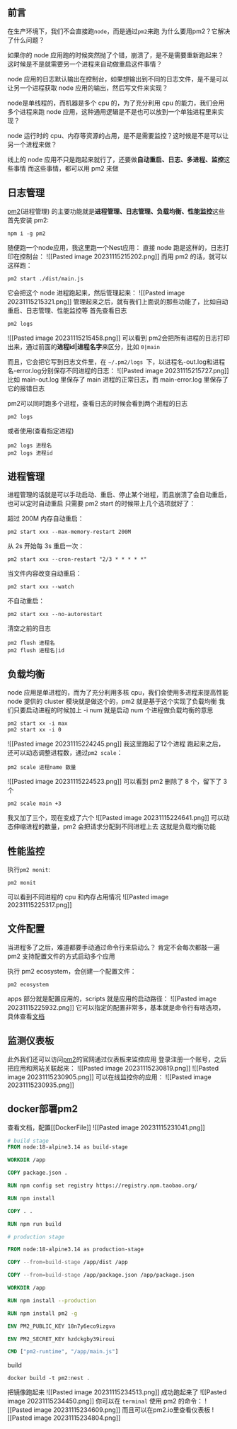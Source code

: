## 前言
在生产环境下，我们不会直接跑`node`，而是通过`pm2`来跑
为什么要用pm2？它解决了什么问题？

如果你的 node 应用跑的时候突然抛了个错，崩溃了，是不是需要重新跑起来？
这时候是不是就需要另一个进程来自动做重启这件事情？

node 应用的日志默认输出在控制台，如果想输出到不同的日志文件，是不是可以让另一个进程获取 node 应用的输出，然后写文件来实现？

node是单线程的，而机器是多个 cpu 的，为了充分利用 cpu 的能力，我们会用多个进程来跑 node 应用，这种通用逻辑是不是也可以放到一个单独进程里来实现？

node 运行时的 cpu、内存等资源的占用，是不是需要监控？这时候是不是可以让另一个进程来做？

线上的 node 应用不只是跑起来就行了，还要做**自动重启、日志、多进程、监控**这些事情
而这些事情，都可以用 pm2 来做

## 日志管理
[pm2](https://github.com/Unitech/pm2)(进程管理) 的主要功能就是**进程管理、日志管理、负载均衡、性能监控**这些
首先安装 pm2:
```shell
npm i -g pm2
```
随便跑一个node应用，我这里跑一个Nest应用：
直接 node 跑是这样的，日志打印在控制台：
![[Pasted image 20231115215202.png]]
而用 pm2 的话，就可以这样跑：
```shell
pm2 start ./dist/main.js
```
它会把这个 node 进程跑起来，然后管理起来：
![[Pasted image 20231115215321.png]]
管理起来之后，就有我们上面说的那些功能了，比如自动重启、日志管理、性能监控等
首先查看日志
```shel
pm2 logs
```
![[Pasted image 20231115215458.png]]
可以看到 pm2会把所有进程的日志打印出来，通过前面的**进程id|进程名字**来区分，比如 `0|main`

而且，它会把它写到日志文件里，在 `~/.pm2/logs `下，以进程名-out.log和进程名-error.log分别保存不同进程的日志：
![[Pasted image 20231115215727.png]]
比如 main-out.log 里保存了 main 进程的正常日志，而 main-error.log 里保存了它的报错日志

pm2可以同时跑多个进程，查看日志的时候会看到两个进程的日志
```shell
pm2 logs
```
或者使用(查看指定进程)
```shell
pm2 logs 进程名
pm2 logs 进程id
```
## 进程管理
进程管理的话就是可以手动启动、重启、停止某个进程，而且崩溃了会自动重启，也可以定时自动重启
只需要 pm2 start 的时候带上几个选项就好了：

超过 200M 内存自动重启：
```shell
pm2 start xxx --max-memory-restart 200M
```
从 2s 开始每 3s 重启一次：
```shell
pm2 start xxx --cron-restart "2/3 * * * * *"
```
当文件内容改变自动重启：
```shell
pm2 start xxx --watch
```
不自动重启：
```shell
pm2 start xxx --no-autorestart
```
清空之前的日志
```shell
pm2 flush 进程名 
pm2 flush 进程名|id
```
## 负载均衡
node 应用是单进程的，而为了充分利用多核 cpu，我们会使用多进程来提高性能
node 提供的 cluster 模块就是做这个的，pm2 就是基于这个实现了负载均衡
我们只要启动进程的时候加上 -i num 就是启动 num 个进程做负载均衡的意思
```shell
pm2 start xx -i max
pm2 start xx -i 0
```
![[Pasted image 20231115224245.png]]
我这里跑起了12个进程
跑起来之后，还可以动态调整进程数，通过`pm2 scale`：
```shell
pm2 scale 进程name 数量
```
![[Pasted image 20231115224523.png]]
可以看到 pm2 删除了 8 个，留下了 3 个
```shell
pm2 scale main +3
```
我又加了三个，现在变成了六个
![[Pasted image 20231115224641.png]]
可以动态伸缩进程的数量，pm2 会把请求分配到不同进程上去
这就是负载均衡功能
## 性能监控
执行`pm2 monit`:
```shell
pm2 monit
```
可以看到不同进程的 cpu 和内存占用情况
![[Pasted image 20231115225317.png]]
## 文件配置
当进程多了之后，难道都要手动通过命令行来启动么？
肯定不会每次都敲一遍
pm2 支持配置文件的方式启动多个应用

执行 pm2 ecosystem，会创建一个配置文件：
```shell
pm2 ecosystem
```
apps 部分就是配置应用的，scripts 就是应用的启动路径：
![[Pasted image 20231115225932.png]]
它可以指定的配置非常多，基本就是命令行有啥选项，具体查看[文档](https://pm2.keymetrics.io/docs/usage/application-declaration/)
## 监测仪表板
此外我们还可以访问[pm2](https://pm2.io/)的官网通过仪表板来监控应用
登录注册一个账号，之后把应用和网站关联起来：
![[Pasted image 20231115230819.png]]
![[Pasted image 20231115230905.png]]
可以在线监控你的应用：
![[Pasted image 20231115230935.png]]
## docker部署pm2
查看文档，配置[[DockerFile]]
![[Pasted image 20231115231041.png]]
```DockerFile
# build stage
FROM node:18-alpine3.14 as build-stage

WORKDIR /app

COPY package.json .

RUN npm config set registry https://registry.npm.taobao.org/

RUN npm install

COPY . .

RUN npm run build

# production stage

FROM node:18-alpine3.14 as production-stage

COPY --from=build-stage /app/dist /app

COPY --from=build-stage /app/package.json /app/package.json

WORKDIR /app

RUN npm install --production

RUN npm install pm2 -g

ENV PM2_PUBLIC_KEY 18n7y6eco9izgva

ENV PM2_SECRET_KEY hzdckgby39iroui

CMD ["pm2-runtime", "/app/main.js"]
```
build
```shell
docker build -t pm2:nest .
```
把镜像跑起来
![[Pasted image 20231115234513.png]]
成功跑起来了
![[Pasted image 20231115234450.png]]
你可以在 `terminal` 使用 pm2 的命令：
![[Pasted image 20231115234609.png]]
而且可以在pm2.io里查看仪表板
![[Pasted image 20231115234804.png]]
